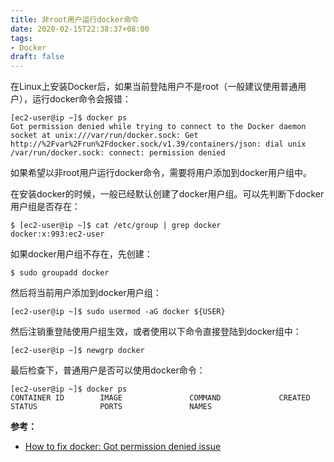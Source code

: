 ```yaml
---
title: 非root用户运行docker命令
date: 2020-02-15T22:38:37+08:00
tags:
- Docker
draft: false
---
```


在Linux上安装Docker后，如果当前登陆用户不是root（一般建议使用普通用户），运行docker命令会报错：

    [ec2-user@ip ~]$ docker ps
    Got permission denied while trying to connect to the Docker daemon socket at unix:///var/run/docker.sock: Get http://%2Fvar%2Frun%2Fdocker.sock/v1.39/containers/json: dial unix /var/run/docker.sock: connect: permission denied

如果希望以非root用户运行docker命令，需要将用户添加到docker用户组中。

在安装docker的时候，一般已经默认创建了docker用户组。可以先判断下docker用户组是否存在：

    $ [ec2-user@ip ~]$ cat /etc/group | grep docker
    docker:x:993:ec2-user

如果docker用户组不存在，先创建：

    $ sudo groupadd docker

然后将当前用户添加到docker用户组：

    [ec2-user@ip ~]$ sudo usermod -aG docker ${USER}

然后注销重登陆使用户组生效，或者使用以下命令直接登陆到docker组中：

    [ec2-user@ip ~]$ newgrp docker

最后检查下，普通用户是否可以使用docker命令：

    [ec2-user@ip ~]$ docker ps
    CONTAINER ID        IMAGE               COMMAND             CREATED             STATUS              PORTS               NAMES

**参考：**

- [How to fix docker: Got permission denied issue](https://stackoverflow.com/questions/48957195/how-to-fix-docker-got-permission-denied-issue)
